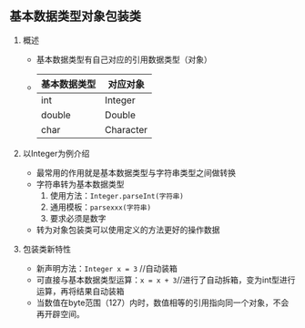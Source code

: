## 基本数据类型对象包装类
1. 概述
    * 基本数据类型有自己对应的引用数据类型（对象）
    * | 基本数据类型 | 对应对象|
      |---|---|
      |int|Integer|
      |double|Double|
      |char|Character|

2. 以Integer为例介绍
    * 最常用的作用就是基本数据类型与字符串类型之间做转换
    * 字符串转为基本数据类型
        1. 使用方法：`Integer.parseInt(字符串)`
        2. 通用模板：`parsexxx(字符串)`
        3. 要求必须是数字
    * 转为对象包装类可以使用定义的方法更好的操作数据

3. 包装类新特性
    * 新声明方法：`Integer x = 3` //自动装箱
    * 可直接与基本数据类型运算：`x = x + 3`//进行了自动拆箱，变为int型进行运算，再将结果自动装箱
    * 当数值在byte范围（127）内时，数值相等的引用指向同一个对象，不会再开辟空间。